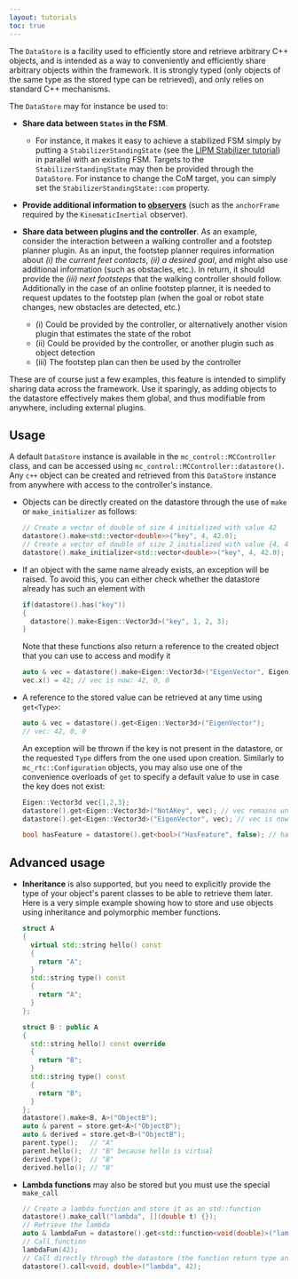 ```yaml
---
layout: tutorials
toc: true
---
```


The `DataStore` is a facility used to efficiently store and retrieve arbitrary C++ objects, and is intended as a way to conveniently and efficiently share arbitrary objects within the framework. It is strongly typed (only objects of the same type as the stored type can be retrieved), and only relies on standard C++ mechanisms.

The `DataStore` may for instance be used to:

- **Share data between `States` in the FSM**.
  - For instance, it makes it easy to achieve a stabilized FSM simply by putting a `StabilizerStandingState` (see the [LIPM Stabilizer tutorial](lipm-stabilizer.html)) in parallel with an existing FSM. Targets to the `StabilizerStandingState` may then be provided through the `DataStore`. For instance to change the CoM target, you can simply set the `StabilizerStandingState::com` property.
- **Provide additional information to [observers](observers.html)** (such as the `anchorFrame` required by the `KinematicInertial` observer).
- **Share data between plugins and the controller**. As an example, consider the interaction between a walking controller and a footstep planner plugin. As an input, the footstep planner requires information about *(i) the current feet contacts*, *(ii) a desired goal*, and might also use additional information (such as obstacles, etc.). In return, it should provide the *(iii) next footsteps* that the walking controller should follow. Additionally in the case of an online footstep planner, it is needed to request updates to the footstep plan (when the goal or robot state changes, new obstacles are detected, etc.)

  - (i) Could be provided by the controller, or alternatively another vision plugin that estimates the state of the robot
  - (ii) Could be provided by the controller, or another plugin such as object detection
  - (iii) The footstep plan can then be used by the controller

These are of course just a few examples, this feature is intended to simplify sharing data across the framework. Use it sparingly, as adding objects to the datastore effectively makes them global, and thus modifiable from anywhere, including external plugins.

## Usage

A default `DataStore` instance is available in the `mc_control::MCController` class, and can be accessed using `mc_control::MCController::datastore()`. Any `c++` object can be created and retrieved from this `DataStore` instance from anywhere with access to the controller's instance.

- Objects can be directly created on the datastore through the use of `make` or `make_initializer` as follows:

  ```cpp
  // Create a vector of double of size 4 initialized with value 42
  datastore().make<std::vector<double>>("key", 4, 42.0);
  // Create a vector of double of size 2 initialized with value {4, 42} (using list initialization)
  datastore().make_initializer<std::vector<double>>("key", 4, 42.0);
  ```

- If an object with the same name already exists, an exception will be raised. To avoid this, you can either check whether the datastore already has such an element with
  ```cpp
  if(datastore().has("key"))
  {
    datastore().make<Eigen::Vector3d>("key", 1, 2, 3);
  }
  ```

  Note that these functions also return a reference to the created object that you can use to access and modify it

  ```cpp
  auto & vec = datastore().make<Eigen::Vector3d>("EigenVector", Eigen::Vector3d::Zero());
  vec.x() = 42; // vec is now: 42, 0, 0
  ```

- A reference to the stored value can be retrieved at any time using `get<Type>`:

  ```cpp
  auto & vec = datastore().get<Eigen::Vector3d>("EigenVector");
  // vec: 42, 0, 0
  ```

  An exception will be thrown if the key is not present in the datastore, or the requested `Type` differs from the one used upon creation. Similarly to `mc_rtc::Configuration` objects, you may also use one of the convenience overloads of `get` to specify a default value to use in case the key does not exist:

  ```cpp
  Eigen::Vector3d vec{1,2,3};
  datastore().get<Eigen::Vector3d>("NotAKey", vec); // vec remains unchanged: 1, 2, 3
  datastore().get<Eigen::Vector3d>("EigenVector", vec); // vec is now 42, 0, 0

  bool hasFeature = datastore().get<bool>("HasFeature", false); // hasFeature will be assigned the value of "HasFeature" if that key exists, false otherwise
  ```


## Advanced usage

- **Inheritance** is also supported, but you need to explicitly provide the type of your object's parent classes to be able to retrieve them later. Here is a very simple example showing how to store and use objects using inheritance and polymorphic member functions.

  ```cpp
  struct A
  {
    virtual std::string hello() const
    {
      return "A";
    }
    std::string type() const
    {
      return "A";
    }
  };

  struct B : public A
  {
    std::string hello() const override
    {
      return "B";
    }
    std::string type() const
    {
      return "B";
    }
  };
  datastore().make<B, A>("ObjectB");
  auto & parent = store.get<A>("ObjectB");
  auto & derived = store.get<B>("ObjectB");
  parent.type();   // "A"
  parent.hello();  // "B" because hello is virtual
  derived.type();  // "B"
  derived.hello(); // "B"
  ```

- **Lambda functions** may also be stored but you must use the special `make_call`

  ```cpp
  // Create a lambda function and store it as an std::function
  datastore().make_call("lambda", [](double t) {});
  // Retrieve the lambda
  auto & lambdaFun = datastore().get<std::function<void(double)>("lambda");
  // Call function
  lambdaFun(42);
  // Call directly through the datastore (the function return type and arguments type must be repeated)
  datastore().call<void, double>("lambda", 42);
  ```
